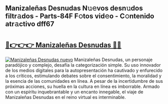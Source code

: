 ## Manizaleñas Desnudas N𝚞𝚎vos desn𝚞dos filtr𝚊dos - Parts-84F F𝚘tos vid𝚎o - C𝚘ntenido atr𝚊ctivo dff67

# <h2><a href="http://mb7asqy.tromn.icu/?c=Manizale%c3%b1as+Desnudas">🔗👉👉👉 Manizaleñas Desnudas 🔗🔗</a></h2>

[![Manizaleñas Desnudas nuevo](https://i.imgur.com/pEAQMta.gif)](http://mb7asqy.tromn.icu/?c=Manizale%c3%b1as+Desnudas)
Manizaleñas Desnudas, un personaje paradójico y complejo, desafía la categorización simple. Su uso innovador de los medios digitales para la autopresentación ha cautivado y enfurecido a los críticos, estimulando debates sobre el consentimiento, la moralidad y la esencia de las comunidades en línea. A pesar de la incertidumbre de sus próximas acciones, su huella en la cultura en línea es imborrable. Armado con un espíritu inquebrantable y un encanto innegable, el viaje de Manizaleñas Desnudas en el reino virtual es interminable.
